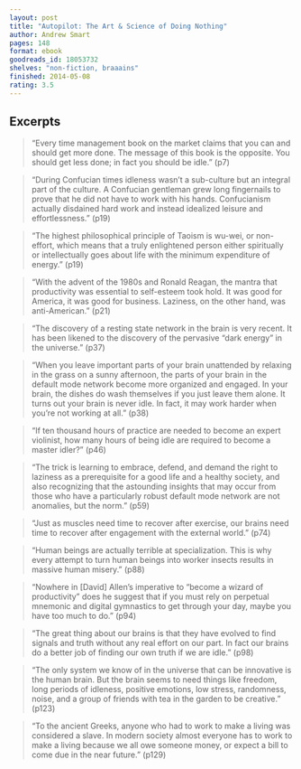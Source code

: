 ```yaml
---
layout: post
title: "Autopilot: The Art & Science of Doing Nothing"
author: Andrew Smart
pages: 148
format: ebook
goodreads_id: 18053732
shelves: "non-fiction, braaains"
finished: 2014-05-08
rating: 3.5
---
```


## Excerpts

> “Every time management book on the market claims that you can and should
> get more done. The message of this book is the opposite. You should get
> less done; in fact you should be idle.” (p7)

> “During Confucian times idleness wasn’t a sub-culture but an integral part
> of the culture. A Confucian gentleman grew long fingernails to prove that
> he did not have to work with his hands. Confucianism actually disdained
> hard work and instead idealized leisure and effortlessness.” (p19)

> “The highest philosophical principle of Taoism is wu-wei, or non-effort,
> which means that a truly enlightened person either spiritually or
> intellectually goes about life with the minimum expenditure of
> energy.” (p19)

> “With the advent of the 1980s and Ronald Reagan, the mantra that productivity
> was essential to self-esteem took hold. It was good for America, it was
> good for business. Laziness, on the other hand, was anti-American.”
> (p21)

> “The discovery of a resting state network in the brain is very recent. It
> has been likened to the discovery of the pervasive “dark energy” in the
> universe.” (p37)

> “When you leave important parts of your brain unattended by relaxing in
> the grass on a sunny afternoon, the parts of your brain in the default
> mode network become more organized and engaged. In your brain, the dishes
> do wash themselves if you just leave them alone. It turns out your brain
> is never idle. In fact, it may work harder when you’re not working at
> all.” (p38)

> “If ten thousand hours of practice are needed to become an expert violinist,
> how many hours of being idle are required to become a master idler?”
> (p46)

> “The trick is learning to embrace, defend, and demand the right to laziness
> as a prerequisite for a good life and a healthy society, and also recognizing
> that the astounding insights that may occur from those who have a particularly
> robust default mode network are not anomalies, but the norm.” (p59)

> “Just as muscles need time to recover after exercise, our brains need time
> to recover after engagement with the external world.” (p74)

> “Human beings are actually terrible at specialization. This is why every
> attempt to turn human beings into worker insects results in massive human
> misery.” (p88)

> “Nowhere in [David] Allen’s imperative to “become a wizard of productivity”
> does he suggest that if you must rely on perpetual mnemonic and digital
> gymnastics to get through your day, maybe you have too much to do.”
> (p94)

> “The great thing about our brains is that they have evolved to find signals
> and truth without any real effort on our part. In fact our brains do a
> better job of finding our own truth if we are idle.” (p98)

> “The only system we know of in the universe that can be innovative is the
> human brain. But the brain seems to need things like freedom, long periods
> of idleness, positive emotions, low stress, randomness, noise, and a group
> of friends with tea in the garden to be creative.” (p123)

> “To the ancient Greeks, anyone who had to work to make a living was
> considered a slave. In modern society almost everyone has to work to make
> a living because we all owe someone money, or expect a bill to come due
> in the near future.” (p129)




 

